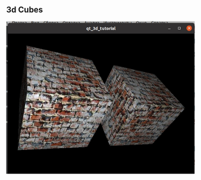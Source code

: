 ## 3d Cubes

![3d Cubes](https://github.com/Chularev/courses/blob/main/qt_3d_opengl/lesson_2/result.jpg)
